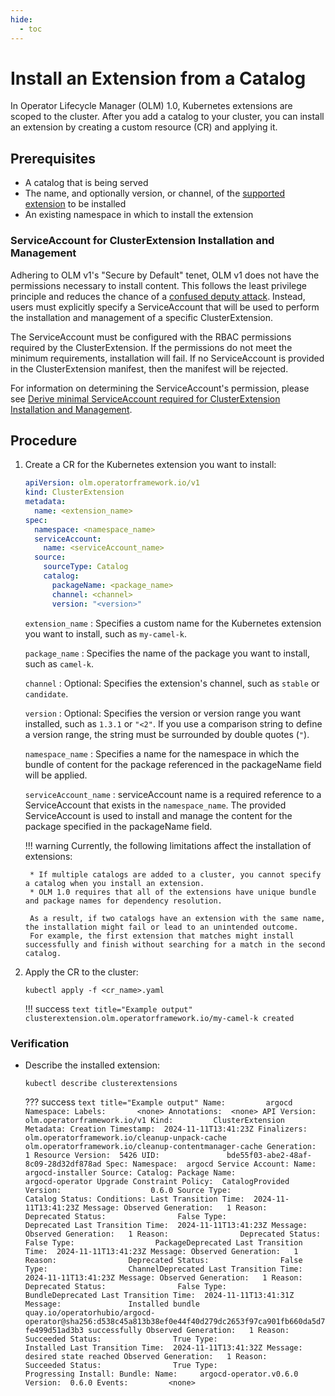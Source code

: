 ```yaml
---
hide:
  - toc
---
```


# Install an Extension from a Catalog

In Operator Lifecycle Manager (OLM) 1.0, Kubernetes extensions are scoped to the cluster.
After you add a catalog to your cluster, you can install an extension by creating a custom resource (CR) and applying it.

## Prerequisites

* A catalog that is being served
* The name, and optionally version, or channel, of the [supported extension](../project/olmv1_limitations.md) to be installed
* An existing namespace in which to install the extension

### ServiceAccount for ClusterExtension Installation and Management

Adhering to OLM v1's "Secure by Default" tenet, OLM v1 does not have the permissions
necessary to install content. This follows the least privilege principle and reduces
the chance of a [confused deputy attack](https://en.wikipedia.org/wiki/Confused_deputy_problem).
Instead, users must explicitly specify a ServiceAccount that will be used to perform the
installation and management of a specific ClusterExtension.

The ServiceAccount must be configured with the RBAC permissions required by the ClusterExtension.
If the permissions do not meet the minimum requirements, installation will fail. If no ServiceAccount
is provided in the ClusterExtension manifest, then the manifest will be rejected.

For information on determining the ServiceAccount's permission, please see [Derive minimal ServiceAccount required for ClusterExtension Installation and Management](../howto/derive-service-account.md).


## Procedure

1. Create a CR for the Kubernetes extension you want to install:

    ``` yaml title="Example CR"
    apiVersion: olm.operatorframework.io/v1
    kind: ClusterExtension
    metadata:
      name: <extension_name>
    spec:
      namespace: <namespace_name>
      serviceAccount:
        name: <serviceAccount_name>
      source:
        sourceType: Catalog
        catalog:
          packageName: <package_name>
          channel: <channel>
          version: "<version>"
    ```

     `extension_name`
     : Specifies a custom name for the Kubernetes extension you want to install, such as `my-camel-k`.

     `package_name`
     : Specifies the name of the package you want to install, such as `camel-k`.

     `channel`
     : Optional: Specifies the extension's channel, such as `stable` or `candidate`.

     `version`
     : Optional: Specifies the version or version range you want installed, such as `1.3.1` or `"<2"`.
     If you use a comparison string to define a version range, the string must be surrounded by double quotes (`"`).

    `namespace_name`
    : Specifies a name for the namespace in which the bundle of content for the package referenced
    in the packageName field will be applied.

    `serviceAccount_name`
    : serviceAccount name is a required reference to a ServiceAccount that exists
    in the `namespace_name`. The provided ServiceAccount is used to install and
    manage the content for the package specified in the packageName field.

    !!! warning
        Currently, the following limitations affect the installation of extensions:

        * If multiple catalogs are added to a cluster, you cannot specify a catalog when you install an extension.
        * OLM 1.0 requires that all of the extensions have unique bundle and package names for dependency resolution.

        As a result, if two catalogs have an extension with the same name, the installation might fail or lead to an unintended outcome.
        For example, the first extension that matches might install successfully and finish without searching for a match in the second catalog.

2. Apply the CR to the cluster:

    ``` terminal
    kubectl apply -f <cr_name>.yaml
    ```

    !!! success
        ``` text title="Example output"
        clusterextension.olm.operatorframework.io/my-camel-k created
        ```

### Verification

* Describe the installed extension:

    ``` terminal
    kubectl describe clusterextensions
    ```

    ??? success
        ``` text title="Example output"
        Name:         argocd
        Namespace:
        Labels:       <none>
        Annotations:  <none>
        API Version:  olm.operatorframework.io/v1
        Kind:         ClusterExtension
        Metadata:
          Creation Timestamp:  2024-11-11T13:41:23Z
          Finalizers:
            olm.operatorframework.io/cleanup-unpack-cache
            olm.operatorframework.io/cleanup-contentmanager-cache
          Generation:        1
          Resource Version:  5426
          UID:               bde55f03-abe2-48af-8c09-28d32df878ad
        Spec:
          Namespace:  argocd
          Service Account:
            Name:  argocd-installer
          Source:
            Catalog:
              Package Name:               argocd-operator
              Upgrade Constraint Policy:  CatalogProvided
              Version:                    0.6.0
            Source Type:                  Catalog
        Status:
          Conditions:
            Last Transition Time:  2024-11-11T13:41:23Z
            Message:
            Observed Generation:   1
            Reason:                Deprecated
            Status:                False
            Type:                  Deprecated
            Last Transition Time:  2024-11-11T13:41:23Z
            Message:
            Observed Generation:   1
            Reason:                Deprecated
            Status:                False
            Type:                  PackageDeprecated
            Last Transition Time:  2024-11-11T13:41:23Z
            Message:
            Observed Generation:   1
            Reason:                Deprecated
            Status:                False
            Type:                  ChannelDeprecated
            Last Transition Time:  2024-11-11T13:41:23Z
            Message:
            Observed Generation:   1
            Reason:                Deprecated
            Status:                False
            Type:                  BundleDeprecated
            Last Transition Time:  2024-11-11T13:41:31Z
            Message:               Installed bundle quay.io/operatorhubio/argocd-operator@sha256:d538c45a813b38ef0e44f40d279dc2653f97ca901fb660da5d7fe499d51ad3b3 successfully
            Observed Generation:   1
            Reason:                Succeeded
            Status:                True
            Type:                  Installed
            Last Transition Time:  2024-11-11T13:41:32Z
            Message:               desired state reached
            Observed Generation:   1
            Reason:                Succeeded
            Status:                True
            Type:                  Progressing
          Install:
            Bundle:
              Name:     argocd-operator.v0.6.0
              Version:  0.6.0
        Events:         <none>
        ```
